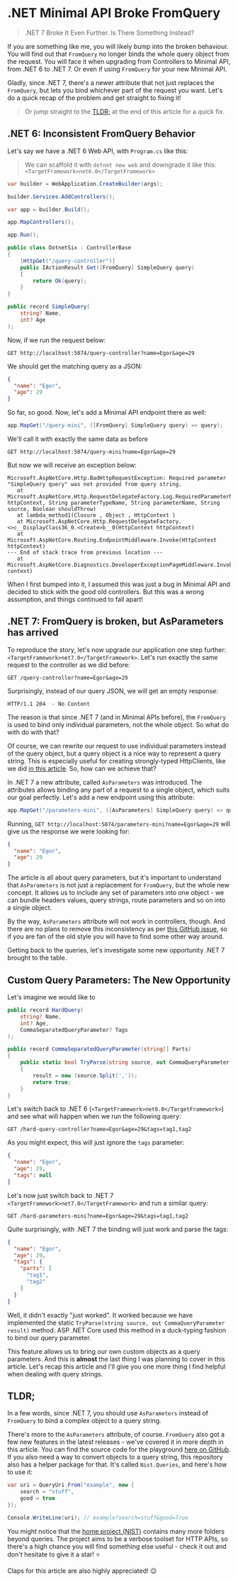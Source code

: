 # .NET Minimal API Broke FromQuery

> .NET 7 Broke It Even Further. Is There Something Instead?

If you are something like me, you will likely bump into the broken behaviour. You will find out that `FromQuery` no longer binds the whole query object from the request. You will face it when upgrading from Controllers to Minimal API, from .NET 6 to .NET 7. Or even if using `FromQuery` for your new Minimal API.

Gladly, since .NET 7, there's a newer attribute that not just replaces the `FromQuery`, but lets you bind whichever part of the request you want. Let's do a quick recap of the problem and get straight to fixing it!

> Or jump straight to the [TLDR;](#tldr) at the end of this article for a quick fix.

## .NET 6: Inconsistent FromQuery Behavior

Let's say we have a .NET 6 Web API, with `Program.cs` like this:

> We can scaffold it with `dotnet new web` and downgrade it like this: `<TargetFramework>net6.0</TargetFramework>`

```csharp
var builder = WebApplication.CreateBuilder(args);

builder.Services.AddControllers();

var app = builder.Build();

app.MapControllers();

app.Run();

public class DotnetSix : ControllerBase
{
    [HttpGet("/query-controller")]
    public IActionResult Get([FromQuery] SimpleQuery query)
    {
        return Ok(query);
    }
}

public record SimpleQuery(
    string? Name,
    int? Age
);
```

Now, if we run the request below:

```http
GET http://localhost:5074/query-controller?name=Egor&age=29
```

We should get the matching query as a JSON:

```json
{
  "name": "Egor",
  "age": 29
}
```

So far, so good. Now, let's add a Minimal API endpoint there as well:

```csharp
app.MapGet("/query-mini", ([FromQuery] SimpleQuery query) => query);
```

We'll call it with exactly the same data as before

```http
GET http://localhost:5074/query-mini?name=Egor&age=29
```

But now we will receive an exception below:

```text
Microsoft.AspNetCore.Http.BadHttpRequestException: Required parameter "SimpleQuery query" was not provided from query string.
   at Microsoft.AspNetCore.Http.RequestDelegateFactory.Log.RequiredParameterNotProvided(HttpContext httpContext, String parameterTypeName, String parameterName, String source, Boolean shouldThrow)
   at lambda_method1(Closure , Object , HttpContext )
   at Microsoft.AspNetCore.Http.RequestDelegateFactory.<>c__DisplayClass36_0.<Create>b__0(HttpContext httpContext)
   at Microsoft.AspNetCore.Routing.EndpointMiddleware.Invoke(HttpContext httpContext)
--- End of stack trace from previous location ---
   at Microsoft.AspNetCore.Diagnostics.DeveloperExceptionPageMiddleware.Invoke(HttpContext context)
```

When I first bumped into it, I assumed this was just a bug in Minimal API and decided to stick with the good old controllers. But this was a wrong assumption, and things continued to fall apart!

## .NET 7: FromQuery is broken, but AsParameters has arrived

To reproduce the story, let's now upgrade our application one step further: `<TargetFramework>net7.0</TargetFramework>`. Let's run exactly the same request to the controller as we did before:

```http
GET /query-controller?name=Egor&age=29
```

Surprisingly, instead of our query JSON, we will get an empty response:

```http
HTTP/1.1 204  - No Content
```

The reason is that since .NET 7 (and in Minimal APIs before), the `FromQuery` is used to bind only individual parameters, not the whole object. So what do with do with that?

Of course, we can rewrite our request to use individual parameters instead of the query object, but a query object is a nice way to represent a query string. This is especially useful for creating strongly-typed HttpClients, like we did [in this article](https://medium.com/@vosarat1995/creating-strongly-typed-api-clients-in-net-d87a3d7ef016). So, how can we achieve that?

In .NET 7 a new attribute, called `AsParameters` was introduced. The attributes allows binding any part of a request to a single object, which suits our goal perfectly. Let's add a new endpoint using this attribute:

```csharp
app.MapGet("/parameters-mini", ([AsParameters] SimpleQuery query) => query);
```

Running, `GET http://localhost:5074/parameters-mini?name=Egor&age=29` will give us the response we were looking for:

```json
{
  "name": "Egor",
  "age": 29
}
```

The article is all about query parameters, but it's important to understand that `AsParameters` is not just a replacement for `FromQuery`, but the whole new concept. It allows us to include any set of parameters into one object - we can bundle headers values, query strings, route parameters and so on into a single object.

By the way, `AsParameters` attribute will not work in controllers, though. And there are no plans to remove this inconsistency as per [this GitHub issue](https://github.com/dotnet/aspnetcore/issues/42605), so if you are fan of the old style you will have to find some other way around.

Getting back to the queries, let's investigate some new opportunity .NET 7 brought to the table.

## Custom Query Parameters: The New Opportunity

Let's imagine we would like to 

```csharp
public record HardQuery(
    string? Name,
    int? Age,
    CommaSeparatedQueryParameter? Tags
);

public record CommaSeparatedQueryParameter(string[] Parts)
{
    public static bool TryParse(string source, out CommaQueryParameter result)
    {
        result = new (source.Split(','));
        return true;
    }
}
```

Let's switch back to .NET 6 (`<TargetFramework>net6.0</TargetFramework>`) and see what will happen when we run the following query:

```http
GET /hard-query-controller?name=Egor&age=29&tags=tag1,tag2
```

As you might expect, this will just ignore the `tags` parameter:

```json
{
  "name": "Egor",
  "age": 29,
  "tags": null
}
```

Let's now just switch back to .NET 7 `<TargetFramework>net7.0</TargetFramework>` and run a similar query:

```http
GET /hard-parameters-mini?name=Egor&age=29&tags=tag1,tag2
```

Quite surprisingly, with .NET 7 the binding will just work and parse the tags:

```json
{
  "name": "Egor",
  "age": 29,
  "tags": {
    "parts": [
      "tag1",
      "tag2"
    ]
  }
}
```

Well, it didn't exactly "just worked". It worked because we have implemented the static `TryParse(string source, out CommaQueryParameter result)` method. ASP .NET Core used this method in a duck-typing fashion to bind our query parameter. 

This feature allows us to bring our own custom objects as a query parameters. And this is **almost** the last thing I was planning to cover in this article. Let's recap this article and I'll give you one more thing I find helpful when dealing with query strings.

## TLDR;

In a few words, since .NET 7, you should use `AsParameters` instead of `FromQuery` to bind a complex object to a query string.

There's more to the `AsParameters` attribute, of course. `FromQuery` also got a few new features in the latest releases - we've covered it in more depth in this article. You can find the source code for the playground [here on GitHub](https://github.com/astorDev/nist/tree/main/queries/playground). If you also need a way to convert objects to a query string, this repository also has a helper package for that. It's called `Nist.Queries`, and here's how to use it:

```csharp
var uri = QueryUri.From("example", new {
    search = "stuff",
    good = true
});

Console.WriteLine(uri); // example?search=stuff&good=True
```

You might notice that the [home project (NIST)](https://github.com/astorDev/nist) contains many more folders beyond queries. The project aims to be a verbose toolset for HTTP APIs, so there's a high chance you will find something else useful - check it out and don't hesitate to give it a star! ⭐

Claps for this article are also highly appreciated! 😉
